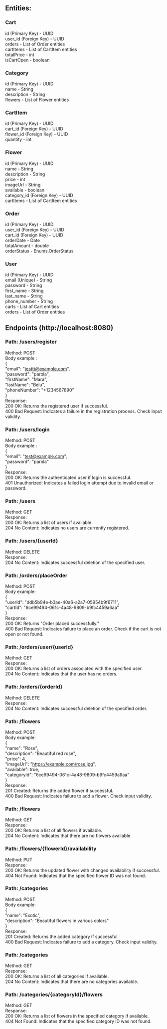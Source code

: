 ## Entities:
### Cart
id (Primary Key) - UUID  
user_id (Foreign Key) - UUID  
orders - List of Order entities  
cartItems - List of CartItem entities  
totalPrice - int  
isCartOpen - boolean  

### Category
id (Primary Key) - UUID  
name - String  
description - String  
flowers - List of Flower entities  

### CartItem
id (Primary Key) - UUID   
cart_id (Foreign Key) - UUID   
flower_id (Foreign Key) - UUID  
quantity - int   

### Flower
id (Primary Key) - UUID   
name - String   
description - String  
price - int   
imageUrl - String   
available - boolean    
category_id (Foreign Key) - UUID   
cartItems - List of CartItem entities    

### Order
id (Primary Key) - UUID    
user_id (Foreign Key) - UUID   
cart_id (Foreign Key) - UUID   
orderDate - Date   
totalAmount - double    
orderStatus - Enums.OrderStatus    


### User
id (Primary Key) - UUID   
email (Unique) - String  
password - String   
first_name - String   
last_name - String   
phone_number - String   
carts - List of Cart entities   
orders - List of Order entities    

## Endpoints (http://localhost:8080)

### Path: /users/register  
Method: POST  
Body example :    
{    
  "email": "testtt@example.com",   
  "password": "parola",   
  "firstName": "Mara",   
  "lastName": "Belu",   
  "phoneNumber": "+1234567890"   
}   
Response:    
200 OK: Returns the registered user if successful.   
400 Bad Request: Indicates a failure in the registration process. Check input validity.   
   
### Path: /users/login   
Method: POST  
Body example :   
{  
  "email": "test@example.com",   
  "password": "parola"  
}   
Response:   
200 OK: Returns the authenticated user if login is successful.   
401 Unauthorized: Indicates a failed login attempt due to invalid email or password.  
   
### Path: /users   
Method: GET    
Response:   
200 OK: Returns a list of users if available.    
204 No Content: Indicates no users are currently registered.   
     
### Path: /users/{userId}    
Method: DELETE    
Response:    
204 No Content: Indicates successful deletion of the specified user.   

### Path: /orders/placeOrder    
Method: POST    
Body example:     
{    
  "userId": "ddb5b94e-b3ae-40a6-a2a7-05954b9f6711",    
  "cartId": "6ce99494-061c-4a48-9809-b9fc4459a6aa"   
}   
Response:      
200 OK: Returns "Order placed successfully."     
400 Bad Request: Indicates failure to place an order. Check if the cart is not open or not found.       

### Path: /orders/user/{userId}    
Method: GET   
Response:     
200 OK: Returns a list of orders associated with the specified user.   
204 No Content: Indicates that the user has no orders.    

### Path: /orders/{orderId}     
Method: DELETE   
Response:   
204 No Content: Indicates successful deletion of the specified order.       

### Path: /flowers   
Method: POST  
Body example:    
{    
  "name": "Rose",   
  "description": "Beautiful red rose",   
  "price": 4,    
  "imageUrl": "https://example.com/rose.jpg",   
  "available": true,    
  "categoryId": "6ce99494-061c-4a48-9809-b9fc4459a6aa"     
}    
Response:     
201 Created: Returns the added flower if successful.    
400 Bad Request: Indicates failure to add a flower. Check input validity.    

### Path: /flowers    
Method: GET    
Response:      
200 OK: Returns a list of all flowers if available.   
204 No Content: Indicates that there are no flowers available.     

### Path: /flowers/{flowerId}/availability         
Method: PUT     
Response:        
200 OK: Returns the updated flower with changed availability if successful.       
404 Not Found: Indicates that the specified flower ID was not found.     

### Path: /categories    
Method: POST   
Body example:     
{    
  "name": "Exotic",      
  "description": "Beautiful flowers in various colors"         
}       
Response:     
201 Created: Returns the added category if successful.     
400 Bad Request: Indicates failure to add a category. Check input validity.    

### Path: /categories      
Method: GET    
Response:    
200 OK: Returns a list of all categories if available.     
204 No Content: Indicates that there are no categories available.     

### Path: /categories/{categoryId}/flowers       
Method: GET       
Response:    
200 OK: Returns a list of flowers in the specified category if available.   
404 Not Found: Indicates that the specified category ID was not found.     
